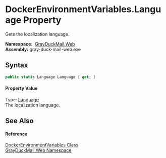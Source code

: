 DockerEnvironmentVariables.Language Property
============================================
Gets the localization language.

  **Namespace:**  [GrayDuckMail.Web][1]  
  **Assembly:** gray-duck-mail-web.exe

Syntax
------

```csharp
public static Language Language { get; }
```

#### Property Value
Type: [Language][2]  
 The localization language. 

See Also
--------

#### Reference
[DockerEnvironmentVariables Class][3]  
[GrayDuckMail.Web Namespace][1]  

[1]: ../README.md
[2]: ../../GrayDuckMail.Common.Localization/Language/README.md
[3]: README.md